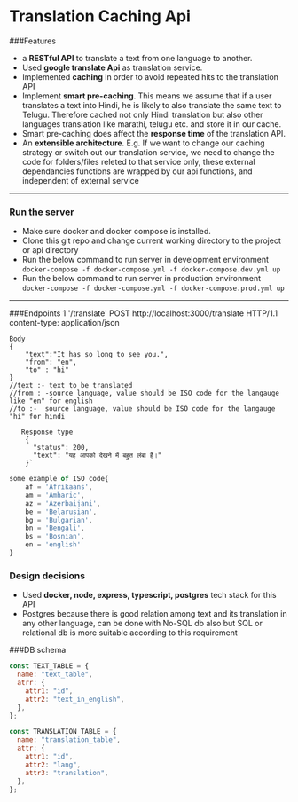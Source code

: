 # Translation Caching Api

###Features
- a **RESTful API** to translate a text from one language to another.
- Used **google translate Api** as translation service.
- Implemented **caching** in order to avoid repeated hits to the translation API
- Implement **smart pre-caching**. This means we assume that if a user translates a text into Hindi, he is likely to also translate the same text to Telugu. Therefore cached not only Hindi translation but also other languages translation like marathi, telugu etc. and store it in our cache.
- Smart pre-caching does affect the **response time** of the translation API.
- An **extensible architecture**. E.g. If we want to change our caching strategy or switch out our translation service, we need to change the code for folders/files releted to that service only, these external dependancies functions are wrapped by our api functions, and independent of external service

------------



### Run the server
- Make sure docker and docker compose is installed.
- Clone this git repo and change current working directory to the project or api directory
- Run the below command to run server in development environment
`docker-compose -f docker-compose.yml -f docker-compose.dev.yml up`
- Run the below command to run server in production environment
`docker-compose -f docker-compose.yml -f docker-compose.prod.yml up`

------------
###Endpoints
1 '/translate'
    POST http://localhost:3000/translate HTTP/1.1
    content-type: application/json
    
    Body
    {
        "text":"It has so long to see you.",
        "from": "en",
        "to" : "hi"
    }
	//text :- text to be translated
	//from : -source language, value should be ISO code for the langauge like "en" for english
	//to :-  source language, value should be ISO code for the langauge "hi" for hindi
	
	   Response type
        {
          "status": 200,
          "text": "यह आपको देखने में बहुत लंबा है।"
        }`
```javascript
some example of ISO code{
	af = 'Afrikaans',
    am = 'Amharic',
    az = 'Azerbaijani',
    be = 'Belarusian',
    bg = 'Bulgarian',
    bn = 'Bengali',
    bs = 'Bosnian',
	en = 'english'
}
```


### Design decisions
- Used **docker, node, express, typescript, postgres** tech stack for this API
- Postgres because there is good relation among text and its translation in any other language, can be done with No-SQL db also but SQL or relational db is more suitable according to this requirement



###DB schema
```javascript
const TEXT_TABLE = {
  name: "text_table",
  atrr: {
    attr1: "id",
    attr2: "text_in_english",
  },
};

const TRANSLATION_TABLE = {
  name: "translation_table",
  attr: {
    attr1: "id",
    attr2: "lang",
    attr3: "translation",
  },
};


```



